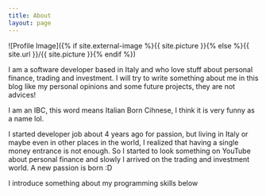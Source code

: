 ```yaml
---
title: About
layout: page
---
```

![Profile Image]({% if site.external-image %}{{ site.picture }}{% else %}{{ site.url }}/{{ site.picture }}{% endif %})

<p>I am a software developer based in Italy and who love stuff about personal finance, trading and investment.
I will try to write something about me in this blog like my personal opinions and some future projects, they are not advices!</p>
<p>I am an IBC, this word means Italian Born Cihnese, I think it is very funny as a name lol.</p>

<p>I started developer job about 4 years ago for passion, but living in Italy or maybe even in other places in the world, I realized that having a single money entrance is not enough. So I started to look something on YouTube about personal finance and slowly I arrived on the trading and investment world. A new passion is born :D</p>

<p>I introduce something about my programming skills below</p>







